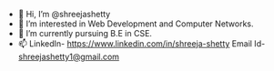 - 👋 Hi, I’m @shreejashetty
- 👀 I’m interested in Web Development and Computer Networks.
- 🌱 I’m currently pursuing B.E in CSE.
- 📫 LinkedIn- https://www.linkedin.com/in/shreeja-shetty
      Email Id- shreejashetty1@gmail.com

<!---
shreejashetty/shreejashetty is a ✨ special ✨ repository because its `README.md` (this file) appears on your GitHub profile.
You can click the Preview link to take a look at your changes.
--->
